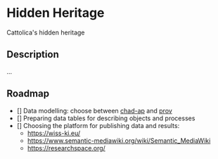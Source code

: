 # Hidden Heritage

Cattolica's hidden heritage

## Description

...

## Roadmap

- [] Data modelling: choose between [chad-ap](sources/diagrams/chad-ap) and [prov](sources/diagrams/prov)
- [] Preparing data tables for describing objects and processes
- [] Choosing the platform for publishing data and results:
    - https://wiss-ki.eu/
    - https://www.semantic-mediawiki.org/wiki/Semantic_MediaWiki
    - https://researchspace.org/